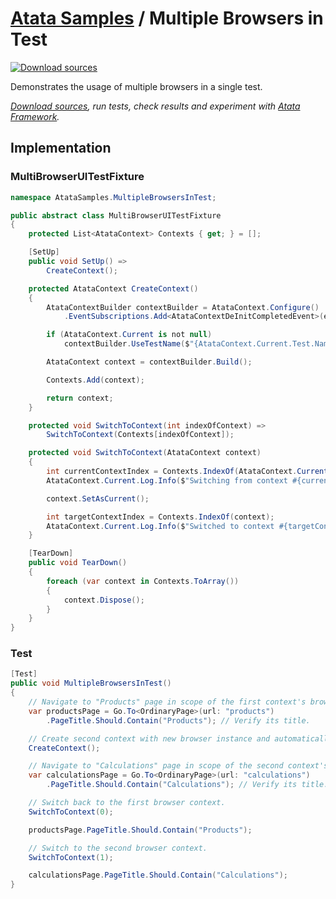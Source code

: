 # [Atata Samples](https://github.com/atata-framework/atata-samples) / Multiple Browsers in Test

[![Download sources](https://img.shields.io/badge/Download-sources-brightgreen.svg)](https://github.com/atata-framework/atata-samples/raw/main/_archives/MultipleBrowsersInTest.zip)

Demonstrates the usage of multiple browsers in a single test.

*[Download sources](https://github.com/atata-framework/atata-samples/raw/main/_archives/MultipleBrowsersInTest.zip), run tests, check results and experiment with [Atata Framework](https://atata.io).*

## Implementation

### MultiBrowserUITestFixture

```cs
namespace AtataSamples.MultipleBrowsersInTest;

public abstract class MultiBrowserUITestFixture
{
    protected List<AtataContext> Contexts { get; } = [];

    [SetUp]
    public void SetUp() =>
        CreateContext();

    protected AtataContext CreateContext()
    {
        AtataContextBuilder contextBuilder = AtataContext.Configure()
            .EventSubscriptions.Add<AtataContextDeInitCompletedEvent>(e => Contexts.Remove(e.Context));

        if (AtataContext.Current is not null)
            contextBuilder.UseTestName($"{AtataContext.Current.Test.Name}[{Contexts.Count}]");

        AtataContext context = contextBuilder.Build();

        Contexts.Add(context);

        return context;
    }

    protected void SwitchToContext(int indexOfContext) =>
        SwitchToContext(Contexts[indexOfContext]);

    protected void SwitchToContext(AtataContext context)
    {
        int currentContextIndex = Contexts.IndexOf(AtataContext.Current);
        AtataContext.Current.Log.Info($"Switching from context #{currentContextIndex}");

        context.SetAsCurrent();

        int targetContextIndex = Contexts.IndexOf(context);
        AtataContext.Current.Log.Info($"Switched to context #{targetContextIndex}");
    }

    [TearDown]
    public void TearDown()
    {
        foreach (var context in Contexts.ToArray())
        {
            context.Dispose();
        }
    }
}
```

### Test

```cs
[Test]
public void MultipleBrowsersInTest()
{
    // Navigate to "Products" page in scope of the first context's browser.
    var productsPage = Go.To<OrdinaryPage>(url: "products")
        .PageTitle.Should.Contain("Products"); // Verify its title.

    // Create second context with new browser instance and automatically switch to it.
    CreateContext();

    // Navigate to "Calculations" page in scope of the second context's browser.
    var calculationsPage = Go.To<OrdinaryPage>(url: "calculations")
        .PageTitle.Should.Contain("Calculations"); // Verify its title.

    // Switch back to the first browser context.
    SwitchToContext(0);

    productsPage.PageTitle.Should.Contain("Products");

    // Switch to the second browser context.
    SwitchToContext(1);

    calculationsPage.PageTitle.Should.Contain("Calculations");
}
```
